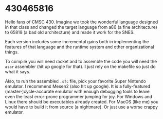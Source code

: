 # 430465816

Hello fans of CMSC 430. Imagine we took the wonderful language designed in that class and changed the target language from a86 (a fine architecture) to 65816 (a bad old architecture) and made it work for the SNES.

Each version includes some incremental gains both in implementing the features of that language and the runtime system and other organizational things.

To compile you will need racket and to assemble the code you will need the `asar` assembler (hit up google for that). I just rely on the makefile so just do what it says.

Also, to run the assembled `.sfc` file, pick your favorite Super Nintendo emulator. I recommend Mesen2 (also hit up google). It is a fully-featured (master-)cycle-accurate emulator with enough debugging tools to leave even the least error-prone programmer jumping for joy. For Windows and Linux there should be executables already created. For MacOS (like me) you would have to build it from source (a nightmare). Or just use a worse crappy emulator.
